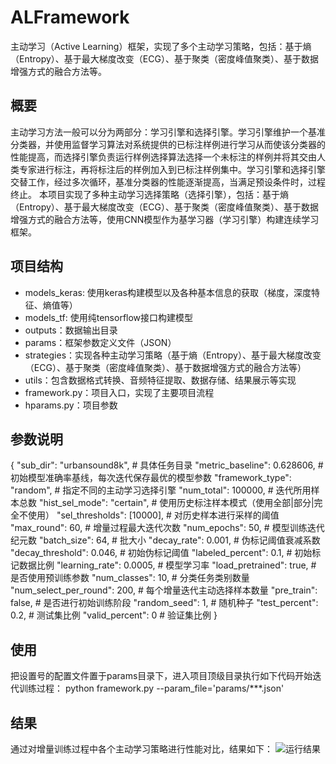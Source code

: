 # ALFramework
主动学习（Active Learning）框架，实现了多个主动学习策略，包括：基于熵（Entropy）、基于最大梯度改变（ECG）、基于聚类（密度峰值聚类）、基于数据增强方式的融合方法等。

## 概要
主动学习方法一般可以分为两部分：学习引擎和选择引擎。学习引擎维护一个基准分类器，并使用监督学习算法对系统提供的已标注样例进行学习从而使该分类器的性能提高，而选择引擎负责运行样例选择算法选择一个未标注的样例并将其交由人类专家进行标注，再将标注后的样例加入到已标注样例集中。学习引擎和选择引擎交替工作，经过多次循环，基准分类器的性能逐渐提高，当满足预设条件时，过程终止。
本项目实现了多种主动学习选择策略（选择引擎），包括：基于熵（Entropy）、基于最大梯度改变（ECG）、基于聚类（密度峰值聚类）、基于数据增强方式的融合方法等，使用CNN模型作为基学习器（学习引擎）构建连续学习框架。

## 项目结构
* models_keras: 使用keras构建模型以及各种基本信息的获取（梯度，深度特征、熵值等）
* models_tf: 使用纯tensorflow接口构建模型
* outputs：数据输出目录
* params：框架参数定义文件（JSON）
* strategies：实现各种主动学习策略（基于熵（Entropy）、基于最大梯度改变（ECG）、基于聚类（密度峰值聚类）、基于数据增强方式的融合方法等）
* utils：包含数据格式转换、音频特征提取、数据存储、结果展示等实现
* framework.py：项目入口，实现了主要项目流程
* hparams.py：项目参数

## 参数说明
{
  "sub_dir": "urbansound8k",     # 具体任务目录
  "metric_baseline": 0.628606,   # 初始模型准确率基线，每次迭代保存最优的模型参数
  "framework_type": "random",    # 指定不同的主动学习选择引擎
  "num_total": 100000,           # 迭代所用样本总数
  "hist_sel_mode": "certain",    # 使用历史标注样本模式（使用全部|部分|完全不使用）
  "sel_thresholds": [10000],     # 对历史样本进行采样的阈值
  "max_round": 60,               # 增量过程最大迭代次数
  "num_epochs": 50,              # 模型训练迭代纪元数
  "batch_size": 64,              # 批大小
  "decay_rate": 0.001,           # 伪标记阈值衰减系数
  "decay_threshold": 0.046,      # 初始伪标记阈值
  "labeled_percent": 0.1,        # 初始标记数据比例
  "learning_rate": 0.0005,       # 模型学习率
  "load_pretrained": true,       # 是否使用预训练参数
  "num_classes": 10,             # 分类任务类别数量
  "num_select_per_round": 200,   # 每个增量迭代主动选择样本数量
  "pre_train": false,            # 是否进行初始训练阶段
  "random_seed": 1,              # 随机种子
  "test_percent": 0.2,           # 测试集比例
  "valid_percent": 0             # 验证集比例
}

## 使用
把设置号的配置文件置于params目录下，进入项目顶级目录执行如下代码开始迭代训练过程：
python framework.py --param_file='params/***.json' 

## 结果
通过对增量训练过程中各个主动学习策略进行性能对比，结果如下：
 ![运行结果](https://github.com/Boreaso/ALFramework/raw/master/images/strategy_result.png)
